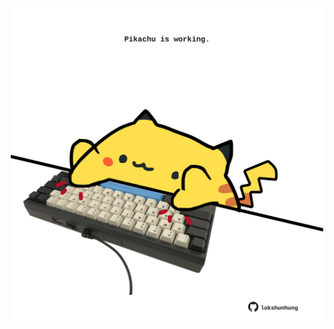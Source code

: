 <!-- built at 10/06/2023, 21:00:57 UTC -->
<p align="center">
  <img width="500" height="500" src="./ReadmeImage.svg">
</p>
